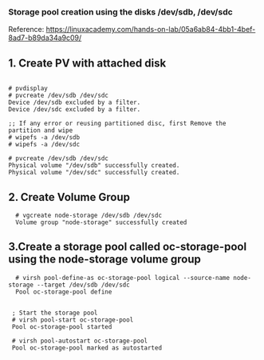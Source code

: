 

### Storage  pool creation using the disks /dev/sdb, /dev/sdc

Reference: https://linuxacademy.com/hands-on-lab/05a6ab84-4bb1-4bef-8ad7-b89da34a9c09/


 
 

## 1. Create PV with attached disk
  ```
  
  # pvdisplay
  # pvcreate /dev/sdb /dev/sdc
  Device /dev/sdb excluded by a filter.
  Device /dev/sdc excluded by a filter.
  
  ;; If any error or reusing partitioned disc, first Remove the partition and wipe
  # wipefs -a /dev/sdb
  # wipefs -a /dev/sdc
  
  # pvcreate /dev/sdb /dev/sdc
  Physical volume "/dev/sdb" successfully created.
  Physical volume "/dev/sdc" successfully created.

```

## 2. Create Volume Group
```
  # vgcreate node-storage /dev/sdb /dev/sdc
  Volume group "node-storage" successfully created
```   

## 3.Create a storage pool called oc-storage-pool using the node-storage volume group
```
  # virsh pool-define-as oc-storage-pool logical --source-name node-storage --target /dev/sdb /dev/sdc
  Pool oc-storage-pool define


 ; Start the storage pool
 # virsh pool-start oc-storage-pool
 Pool oc-storage-pool started
   
 # virsh pool-autostart oc-storage-pool
 Pool oc-storage-pool marked as autostarted

